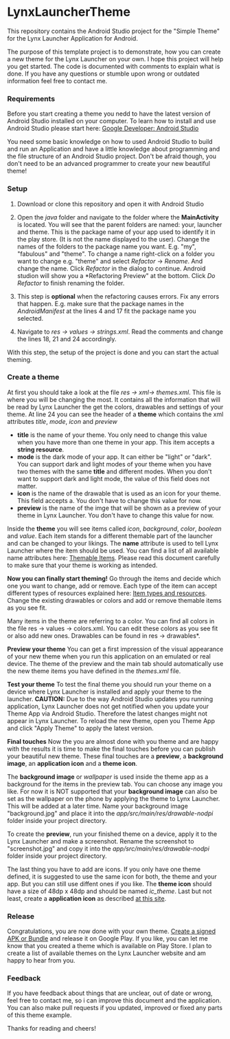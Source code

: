 # LynxLauncherTheme

This repository contains the Android Studio project for the "Simple Theme" for the Lynx Launcher Application for Android.

The purpose of this template project is to demonstrate, how you can create a new theme for the Lynx Launcher on your own. I hope this project will help you get started. The code is documented with comments to explain what is done. If you have any questions or stumble upon wrong or outdated information feel free to contact me.

### Requirements
Before you start creating a theme you nedd to have the latest version of Android Studio installed on your computer. To learn how to install and use Android Studio please start here:
[Google Developer: Android Studio](https://developer.android.com/studio)

You need some basic knowledge on how to used Android Studio to build and run an Application and have a little knowledge about programming and the file structure of an Android Studio project. Don't be afraid though, you don't need to be an advanced programmer to create your new beautiful theme!

### Setup

1. Download or clone this repository and open it with Android Studio

2. Open the *java* folder and navigate to the folder where the **MainActivity** is located. You will see that the parent folders are named: your, launcher and theme. This is the package name of your app used to identify it in the play store. (It is not the name displayed to the user). Change the names of the folders to the package name you want. E.g. "my", "fabulous" and "theme". To change a name right-click on a folder you want to change e.g. "theme" and select *Refactor* → *Rename*. And change the name. Click *Refactor* in the dialog to continue. Android studion will show you a *Refactoring Preview" at the bottom. Click *Do Refactor* to finish renaming the folder.

3.  This step is **optional** when the refactoring causes errors. Fix any errors that happen. E.g. make sure that the package names in the *AndroidManifest* at the lines 4 and 17 fit the package name you selected.

4. Navigate to *res → values → strings.xml*. Read the comments and change the lines 18, 21 and 24 accordingly.

With this step, the setup of the project is done and you can start the actual theming.

### Create a theme

At first you should take a look at the file *res → xml→ themes.xml*. This file is where you will be changing the most. It contains all the information that will be read by Lynx Launcher the get the colors, drawables and settings of your theme.
At line 24 you can see the header of a **theme** which contains the xml attributes *title*, *mode*, *icon* and *preview*
- **title** is the name of your theme. You only need to change this value when you have more than one theme in your app. This item accepts a **string resource**.
- **mode** is the dark mode of your app. It can either be "light" or "dark". You can support dark and light modes of your theme when you have two themes with the same **title** and different modes. When you don't want to support dark and light mode, the value of this field does not matter.
- **icon** is the name of the drawable that is used as an icon for your theme. This field accepts a. You don't have to change this value for now.
- **preview** is the name of the imge that will be shown as a preview of your theme in Lynx Launcher. You don't have to change this value for now.

Inside the **theme** you will see items called *icon*, *background*, *color*, *boolean* and *value*. Each item stands for a different themable part of the launcher and can be changed to your likings. The **name** attribute is used to tell Lynx Launcher where the item should be used.
You can find a list of all available name attributes here: [Themable Items](Theme_Items.md). Please read this document carefully to make sure that your theme is working as intended.

**Now you can finally start theming!**
Go through the items and decide which one you want to change, add or remove. Each type of the item can accept different types of resources explained here: [Item types and resources](Theme_Resources.md).
Change the existing drawables or colors and add or remove themable items as you see fit.

Many items in the theme are referring to a color. You can find all colors in the file res → values → colors.xml. You can edit these colors as you see fit or also add new ones.
Drawables can be found in res → drawables*.

**Preview your theme**
You can get a first impression of the visual appearance of your new theme when you run this application on an emulated or real device. The theme of the preview and the main tab should automatically use the new theme items you have defined in the *themes.xml* file.

**Test your theme**
To test the final theme you should run your theme on a device where Lynx Launcher is installed and apply your theme to the launcher.
**CAUTION:** Due to the way Android Studio updates you running application, Lynx Launcher does not get notified when you update your Theme App via Android Studio. Therefore the latest changes might not appear in Lynx Launcher. To reload the new theme, open you Theme App and click "Apply Theme" to apply the latest version.

**Final touches**
Now the you are almost done with you theme and are happy with the results it is time to make the final touches before you can publish your beautiful new theme.
These final touches are a **preview**, a **background image**, an **application icon** and a **theme icon**.

The **background image** or *wallpaper* is used inside the theme app as a background for the items in the preview tab. You can choose any image you like. For now it is NOT supported that your **background image** can also be set as the wallpaper on the phone by applying the theme to Lynx Launcher. This will be added at a later time. Name your background image "background.jpg" and place it into the *app/src/main/res/drawable-nodpi* folder inside your project directory.

To create the **preview**, run your finished theme on a device, apply it to the Lynx Launcher and make a screenshot. Rename the screenshot to "screenshot.jpg" and copy it into the *app/src/main/res/drawable-nodpi* folder inside your project directory.

The last thing you have to add are icons. If you only have one theme defined, it is suggested to use the same icon for both, the theme and your app. But you can still use diffent ones if you like.
The **theme icon** should have a size of 48dp x 48dp and should be named *ic_theme*.
Last but not least, create a **application icon** as described [at this site](https://developer.android.com/studio/write/image-asset-studio).

### Release
Congratulations, you are now done with your own theme. [Create a signed APK or Bundle](https://developer.android.com/studio/publish/preparing#publishing-build) and release it on Google Play.
If you like, you can let me know that you created a theme which is available on Play Store. I plan to create a list of available themes on the Lynx Launcher website and am happy to hear from you.


### Feedback
If you have feedback about things that are unclear, out of date or wrong, feel free to contact me, so i can improve this document and the application.
You can also make pull requests if you updated, improved or fixed any parts of this theme example.

Thanks for reading and cheers!
